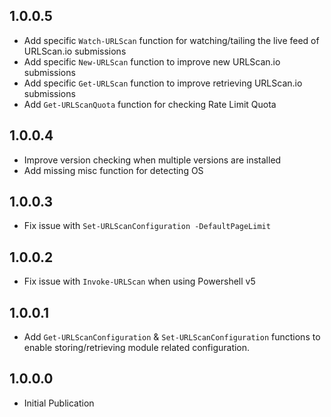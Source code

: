 ## 1.0.0.5
- Add specific `Watch-URLScan` function for watching/tailing the live feed of URLScan.io submissions
- Add specific `New-URLScan` function to improve new URLScan.io submissions
- Add specific `Get-URLScan` function to improve retrieving URLScan.io submissions
- Add `Get-URLScanQuota` function for checking Rate Limit Quota

## 1.0.0.4
- Improve version checking when multiple versions are installed
- Add missing misc function for detecting OS

## 1.0.0.3
- Fix issue with `Set-URLScanConfiguration -DefaultPageLimit`

## 1.0.0.2
- Fix issue with `Invoke-URLScan` when using Powershell v5

## 1.0.0.1
- Add `Get-URLScanConfiguration` & `Set-URLScanConfiguration` functions to enable storing/retrieving module related configuration.

## 1.0.0.0
- Initial Publication







